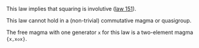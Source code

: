 This law implies that squaring is involutive ([law 151](https://teorth.github.io/equational_theories/implications/?151)).

This law cannot hold in a (non-trivial) commutative magma or quasigroup.

The free magma with one generator `x` for this law is a two-element magma `{x,x◇x}`.
